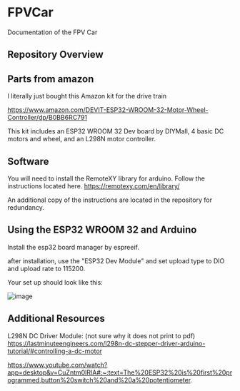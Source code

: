 # FPVCar
Documentation of the FPV Car 

## Repository Overview


## Parts from amazon

I literally just bought this Amazon kit for the drive train

https://www.amazon.com/DEVIT-ESP32-WROOM-32-Motor-Wheel-Controller/dp/B0BB6RC791

This kit includes an ESP32 WROOM 32 Dev board by DIYMall, 4 basic DC motors and wheel, and an L298N motor controller.

## Software

You will need to install the RemoteXY library for arduino.  Follow the instructions located here. https://remotexy.com/en/library/

An additional copy of the instructions are located in the repository for redundancy.

## Using the ESP32 WROOM 32 and Arduino

Install the esp32 board manager by espreeif.

after installation, use the "ESP32 Dev Module" and set upload type to DIO and upload rate to 115200.

Your set up should look like this:

![image](https://github.com/user-attachments/assets/f997db81-1254-4bc3-9c0c-8af227972ba2)

## Additional Resources

L298N DC Driver Module: (not sure why it does not print to pdf)
https://lastminuteengineers.com/l298n-dc-stepper-driver-arduino-tutorial/#controlling-a-dc-motor

https://www.youtube.com/watch?app=desktop&v=CuZntm0lRIA#:~:text=The%20ESP32%20is%20first%20programmed,button%20switch%20and%20a%20potentiometer.
